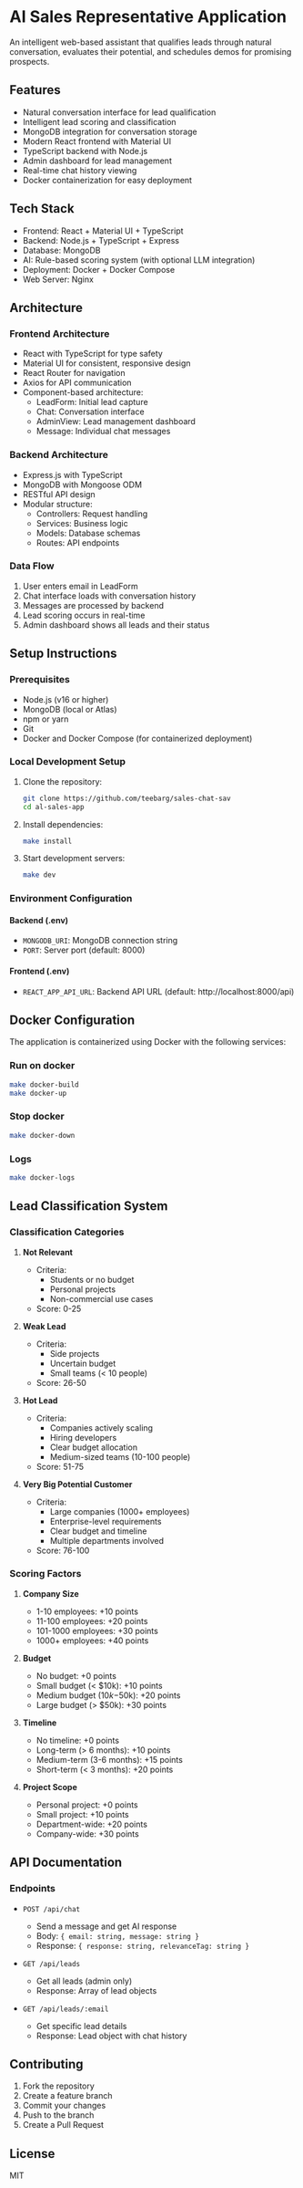 # AI Sales Representative Application

An intelligent web-based assistant that qualifies leads through natural conversation, evaluates their potential, and schedules demos for promising prospects.

## Features

- Natural conversation interface for lead qualification
- Intelligent lead scoring and classification
- MongoDB integration for conversation storage
- Modern React frontend with Material UI
- TypeScript backend with Node.js
- Admin dashboard for lead management
- Real-time chat history viewing
- Docker containerization for easy deployment

## Tech Stack

- Frontend: React + Material UI + TypeScript
- Backend: Node.js + TypeScript + Express
- Database: MongoDB
- AI: Rule-based scoring system (with optional LLM integration)
- Deployment: Docker + Docker Compose
- Web Server: Nginx

## Architecture

### Frontend Architecture

- React with TypeScript for type safety
- Material UI for consistent, responsive design
- React Router for navigation
- Axios for API communication
- Component-based architecture:
  - LeadForm: Initial lead capture
  - Chat: Conversation interface
  - AdminView: Lead management dashboard
  - Message: Individual chat messages

### Backend Architecture

- Express.js with TypeScript
- MongoDB with Mongoose ODM
- RESTful API design
- Modular structure:
  - Controllers: Request handling
  - Services: Business logic
  - Models: Database schemas
  - Routes: API endpoints

### Data Flow

1. User enters email in LeadForm
2. Chat interface loads with conversation history
3. Messages are processed by backend
4. Lead scoring occurs in real-time
5. Admin dashboard shows all leads and their status

## Setup Instructions

### Prerequisites

- Node.js (v16 or higher)
- MongoDB (local or Atlas)
- npm or yarn
- Git
- Docker and Docker Compose (for containerized deployment)

### Local Development Setup

1. Clone the repository:

   ```bash
   git clone https://github.com/teebarg/sales-chat-sav
   cd al-sales-app
   ```

2. Install dependencies:

   ```bash
   make install
   ```

3. Start development servers:

   ```bash
   make dev
   ```

### Environment Configuration

#### Backend (.env)

- `MONGODB_URI`: MongoDB connection string
- `PORT`: Server port (default: 8000)

#### Frontend (.env)

- `REACT_APP_API_URL`: Backend API URL (default: http://localhost:8000/api)

## Docker Configuration

The application is containerized using Docker with the following services:

### Run on docker

```bash
make docker-build
make docker-up
```

### Stop docker

```bash
make docker-down
```

### Logs

```bash
make docker-logs
```

## Lead Classification System

### Classification Categories

1. **Not Relevant**
   - Criteria:
     - Students or no budget
     - Personal projects
     - Non-commercial use cases
   - Score: 0-25

2. **Weak Lead**
   - Criteria:
     - Side projects
     - Uncertain budget
     - Small teams (< 10 people)
   - Score: 26-50

3. **Hot Lead**
   - Criteria:
     - Companies actively scaling
     - Hiring developers
     - Clear budget allocation
     - Medium-sized teams (10-100 people)
   - Score: 51-75

4. **Very Big Potential Customer**
   - Criteria:
     - Large companies (1000+ employees)
     - Enterprise-level requirements
     - Clear budget and timeline
     - Multiple departments involved
   - Score: 76-100

### Scoring Factors

1. **Company Size**
   - 1-10 employees: +10 points
   - 11-100 employees: +20 points
   - 101-1000 employees: +30 points
   - 1000+ employees: +40 points

2. **Budget**
   - No budget: +0 points
   - Small budget (< $10k): +10 points
   - Medium budget ($10k-$50k): +20 points
   - Large budget (> $50k): +30 points

3. **Timeline**
   - No timeline: +0 points
   - Long-term (> 6 months): +10 points
   - Medium-term (3-6 months): +15 points
   - Short-term (< 3 months): +20 points

4. **Project Scope**
   - Personal project: +0 points
   - Small project: +10 points
   - Department-wide: +20 points
   - Company-wide: +30 points

## API Documentation

### Endpoints

- `POST /api/chat`
  - Send a message and get AI response
  - Body: `{ email: string, message: string }`
  - Response: `{ response: string, relevanceTag: string }`

- `GET /api/leads`
  - Get all leads (admin only)
  - Response: Array of lead objects

- `GET /api/leads/:email`
  - Get specific lead details
  - Response: Lead object with chat history

## Contributing

1. Fork the repository
2. Create a feature branch
3. Commit your changes
4. Push to the branch
5. Create a Pull Request

## License

MIT

